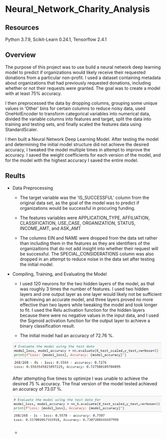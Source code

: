# Neural_Network_Charity_Analysis

## Resources
Python 3.7.9, Scikit-Learn 0.24.1, Tensorflow 2.4.1

## Overview

The purpose of this project was to use build a neural network deep learning model to predict if organizations would likely receive their requested donations from a particular non-profit.  I used a dataset containing metadata about organizations that had previously requested donations, including whether or not their requests were granted.  The goal was to create a model with at least 75% accuracy.

I then preprocessed the data by dropping columns, grouping some unique values in 'Other' bins for certain columns to reduce noisy data, used OneHotEncoder to transform categorical variables into numerical data, divided the variable columns into features and target, split the data into training and testing sets, and finally scaled the features data using StandardScaler.

I then built a Neural Network Deep Learning Model.  After testing the model and determining the initial model structure did not achieve the desired accuracy, I tweaked the model multiple times in attempt to improve the accuracy.  I saved the weight coefficients for each version of the model, and for the model with the highest accuracy I saved the entire model.

## Reults

- Data Preprocessing

    - The target variable was the 'IS_SUCCESSFUL' column from the original data set, as the goal of the model was to predict if organizations would be successful in procuring funding.

    - The features variables were APPLICATION_TYPE, AFFILIATION, CLASSIFICATION, USE_CASE, ORGANIZATION, STATUS, INCOME_AMT, and ASK_AMT
    
    - The columns EIN and NAME were dropped from the data set rather than including them in the features as they are identifiers of the organizaitions that do not add insight into whether their request will be successful.  The SPECIAL_CONSIDERATIONS column was also dropped in an attempt to reduce noise in the data set after testing the initial model.

- Compiling, Training, and Evaluating the Model

    - I used 120 neurons for the two hidden layers of the model, as that was roughly 3 times the number of features.  I used two hidden layers and one output layer as one layer would likely not be sufficient in achieving an accurate model, and three layers proved no more effective than two layers while tweaking the model and took longer to fit.  I used the Relu activation function for the hidden layers because there were no negative values in the input data, and I used the Sigmoid activation function for the output layer to achieve a binary classification result.

    - The initial model had an accuracy of 72.76 %.  
    
    ![first model](Resources/first_accuracy.png)
    
    After attempting five times to optimize I was unable to achieve the desired 75 % accuracy.  The final version of the model tested achieved an accuracy of 73.07 %.

    ![final model](Resources/final_accuracy.png)

    - 